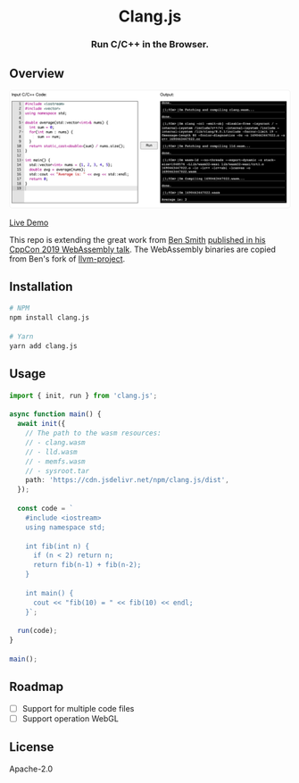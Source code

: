 <div align="center">
  <h1 align="center">Clang.js</h1>
  <h3 align="center">Run C/C++ in the Browser.</h3>
</div>

## Overview

[![](./shot.jpg)](https://clangjs.netlify.app)

[Live Demo](https://clangjs.netlify.app)

This repo is extending the great work from [Ben Smith](https://twitter.com/binjimint) [published in his CppCon 2019 WebAssembly talk](https://www.youtube.com/watch?time_continue=4&v=5N4b-rU-OAA). The WebAssembly binaries are copied from Ben's fork of [llvm-project](https://github.com/binji/llvm-project/releases).

## Installation

```bash
# NPM
npm install clang.js

# Yarn
yarn add clang.js
```

## Usage

```typescript
import { init, run } from 'clang.js';

async function main() {
  await init({
    // The path to the wasm resources:
    // - clang.wasm
    // - lld.wasm
    // - memfs.wasm
    // - sysroot.tar
    path: 'https://cdn.jsdelivr.net/npm/clang.js/dist',
  });

  const code = `
    #include <iostream>
    using namespace std;

    int fib(int n) {
      if (n < 2) return n;
      return fib(n-1) + fib(n-2);
    }

    int main() {
      cout << "fib(10) = " << fib(10) << endl;
    }`;
  
  run(code);
}

main();
```

## Roadmap

- [ ] Support for multiple code files
- [ ] Support operation WebGL

## License

Apache-2.0
